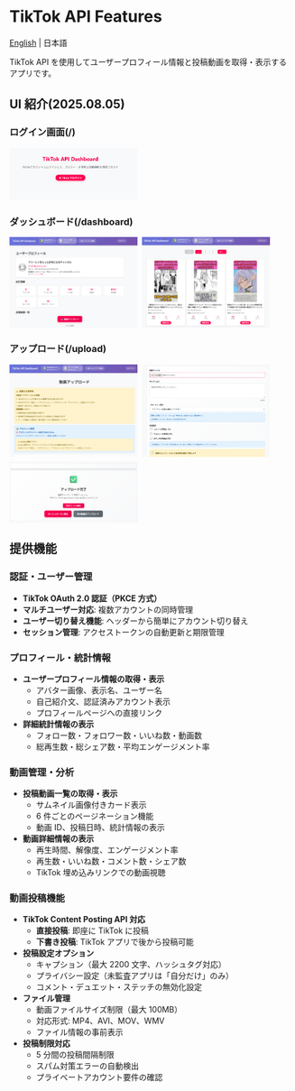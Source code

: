 # TikTok API Features

[English](./docs/lang/en.md) | 日本語

TikTok API を使用してユーザープロフィール情報と投稿動画を取得・表示するアプリです。

## UI 紹介(2025.08.05)

### ログイン画面(/)

<img src="./docs/images/login1.png" width="45%" />

### ダッシュボード(/dashboard)

<div style="display: flex; column-gap:8px;">
    <img src="./docs/images/dashboard_1.png" width="45%" />
    <img src="./docs/images/dashboard_2.png" width="45%" />
</div>

### アップロード(/upload)

<div style="display: flex; gap:8px; flex-wrap: wrap;">
    <img src="./docs/images/upload_1.png" width="45%" />
    <img src="./docs/images/upload_2.png" width="45%" />
    <img src="./docs/images/upload_3.png" width="45%" />
</div>

## 提供機能

### 認証・ユーザー管理

- **TikTok OAuth 2.0 認証（PKCE 方式）**
- **マルチユーザー対応**: 複数アカウントの同時管理
- **ユーザー切り替え機能**: ヘッダーから簡単にアカウント切り替え
- **セッション管理**: アクセストークンの自動更新と期限管理

### プロフィール・統計情報

- **ユーザープロフィール情報の取得・表示**
  - アバター画像、表示名、ユーザー名
  - 自己紹介文、認証済みアカウント表示
  - プロフィールページへの直接リンク
- **詳細統計情報の表示**
  - フォロー数・フォロワー数・いいね数・動画数
  - 総再生数・総シェア数・平均エンゲージメント率

### 動画管理・分析

- **投稿動画一覧の取得・表示**
  - サムネイル画像付きカード表示
  - 6 件ごとのページネーション機能
  - 動画 ID、投稿日時、統計情報の表示
- **動画詳細情報の表示**
  - 再生時間、解像度、エンゲージメント率
  - 再生数・いいね数・コメント数・シェア数
  - TikTok 埋め込みリンクでの動画視聴

### 動画投稿機能

- **TikTok Content Posting API 対応**
  - **直接投稿**: 即座に TikTok に投稿
  - **下書き投稿**: TikTok アプリで後から投稿可能
- **投稿設定オプション**
  - キャプション（最大 2200 文字、ハッシュタグ対応）
  - プライバシー設定（未監査アプリは「自分だけ」のみ）
  - コメント・デュエット・ステッチの無効化設定
- **ファイル管理**
  - 動画ファイルサイズ制限（最大 100MB）
  - 対応形式: MP4、AVI、MOV、WMV
  - ファイル情報の事前表示
- **投稿制限対応**
  - 5 分間の投稿間隔制限
  - スパム対策エラーの自動検出
  - プライベートアカウント要件の確認
